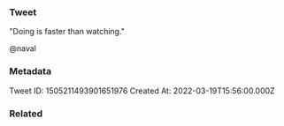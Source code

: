 ### Tweet
"Doing is faster than watching." 

@naval

### Metadata
Tweet ID: 1505211493901651976
Created At: 2022-03-19T15:56:00.000Z

### Related

